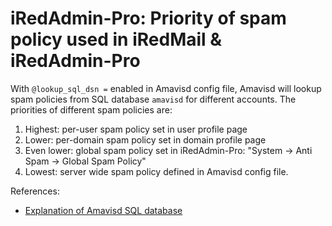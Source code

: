 # iRedAdmin-Pro: Priority of spam policy used in iRedMail & iRedAdmin-Pro

With `@lookup_sql_dsn =` enabled in Amavisd config file, Amavisd will lookup
spam policies from SQL database `amavisd` for different accounts. The
priorities of different spam policies are:

1. Highest: per-user spam policy set in user profile page
1. Lower: per-domain spam policy set in domain profile page
1. Even lower: global spam policy set in iRedAdmin-Pro: "System -> Anti Spam -> Global Spam Policy"
1. Lowest: server wide spam policy defined in Amavisd config file.

References:

* [Explanation of Amavisd SQL database](./amavisd.sql.db.html)
